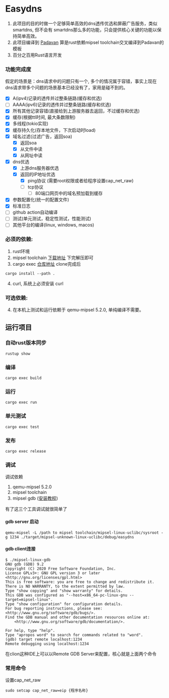 # Easydns

1. 此项目的目的时做一个足够简单高效的dns透传优选和屏蔽广告服务，类似smartdns, 但不会有 smartdns那么多的功能，只会提供核心关键的功能以保持简单高效。
2. 此项目编译到 [Padavan](https://github.com/hanwckf/rt-n56u) 算是rust依赖mipsel toolchain交叉编译到Padavan的模板
3. 百分之百用Rust语言开发

### 功能完成度

假定的场景是：dns请求中的问题只有一个, 多个的情况属于容错，事实上现在dns请求带多个问题的场景基本已经没有了，家用是碰不到的。

- [x] A(ipv4)记录的透传并过整条链路(缓存和优选)
- [ ] AAAA(ipv6)记录的透传并过整条链路(缓存和优选)
- [x] 所有其他记录容错(直接给到上游服务器去返回，不过缓存和优选)
- [x] 缓存(根据ttl时间, 最大条数限制)
- [x] 多线程(tokio实现)
- [x] 缓存持久化(存本地文件，下次启动时load)
- [x] 域名过滤(过滤广告，返回soa)
  - [x] 返回soa 
  - [x] 从文件中读
  - [x] 从网址中读
- [x] dns优选
    - [x] 上游dns服务器优选
    - [x] 返回的IP地址优选
        - [x] ping协议 (需要root权限或者给程序设置cap_net_raw)
        - [ ] tcp协议
            - [ ] 80端口网页中的域名预加载到缓存
- [x] 参数配置化(统一的配置文件)
- [x] 标准日志
- [ ] github action自动编译
- [ ] 测试(单元测试，稳定性测试，性能测试)
- [ ] 其他平台的编译(linux, windows, macos)

### 必须的依赖:
1. rust环境
2. mipsel
   toolchain [下载地址](https://github.com/hanwckf/padavan-toolchain/releases/download/v1.1/mipsel-linux-uclibc.tar.xz)
   下完解压即可
3. cargo exec [仓库地址](https://github.com/dunmengjun/cargo-exec) clone完成后
```shell
cargo install --path .
```
4. curl, 系统上必须安装 curl
### 可选依赖:

4. 在本机上测试和运行依赖于 qemu-mipsel 5.2.0, 单纯编译不需要。

## 运行项目

### 自动rust版本同步

```shell
rustup show
```

### 编译

```shell
cargo exec build
```

### 运行

```shell
cargo exec run
```

### 单元测试

```shell
cargo exec test
```

### 发布

```shell
cargo exec release
```

### 调试

调试依赖

1. qemu-mipsel 5.2.0
2. mipsel toolchain
3. mipsel gdb ([安装教程](https://blog.csdn.net/zqj6893/article/details/84662579))

有了这三个工具调试就很简单了

#### gdb server 启动

```shell
qemu-mipsel -L /path to mipsel toolchain/mipsel-linux-uclibc/sysroot -g 1234 ./target/mipsel-unknown-linux-uclibc/debug/easydns
```

#### gdb client连接

```shell
$ ./mipsel-linux-gdb
GNU gdb (GDB) 9.2
Copyright (C) 2020 Free Software Foundation, Inc.
License GPLv3+: GNU GPL version 3 or later <http://gnu.org/licenses/gpl.html>
This is free software: you are free to change and redistribute it.
There is NO WARRANTY, to the extent permitted by law.
Type "show copying" and "show warranty" for details.
This GDB was configured as "--host=x86_64-pc-linux-gnu --target=mipsel-linux".
Type "show configuration" for configuration details.
For bug reporting instructions, please see:
<http://www.gnu.org/software/gdb/bugs/>.
Find the GDB manual and other documentation resources online at:
    <http://www.gnu.org/software/gdb/documentation/>.

For help, type "help".
Type "apropos word" to search for commands related to "word".
(gdb) target remote localhost:1234
Remote debugging using localhost:1234
```

在clion这种IDE上可以以Remote GDB Server来配置，核心就是上面两个命令

### 常用命令

设置cap_net_raw

```shell
sudo setcap cap_net_raw=eip {程序名称}
```